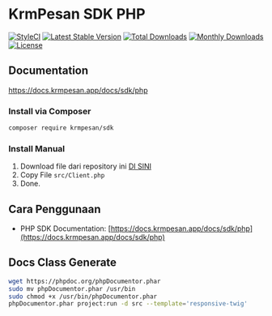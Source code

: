 # KrmPesan SDK PHP
[![StyleCI](https://github.styleci.io/repos/260632312/shield?branch=v3)](https://github.styleci.io/repos/260632312)
[![Latest Stable Version](https://poser.pugx.org/krmpesan/sdk/v/stable)](https://packagist.org/packages/krmpesan/sdk)
[![Total Downloads](https://poser.pugx.org/krmpesan/sdk/downloads)](https://packagist.org/packages/krmpesan/sdk)
[![Monthly Downloads](https://poser.pugx.org/krmpesan/sdk/d/monthly)](https://packagist.org/packages/krmpesan/sdk)
[![License](https://poser.pugx.org/krmpesan/sdk/license)](https://packagist.org/packages/krmpesan/sdk)

## Documentation

https://docs.krmpesan.app/docs/sdk/php

### Install via Composer
```bash
composer require krmpesan/sdk
```

### Install Manual
1. Download file dari repository ini [DI SINI](https://github.com/KrmPesan/SDK-PHP/releases)
2. Copy File `src/Client.php`
3. Done.


## Cara Penggunaan

- PHP SDK Documentation: [https://docs.krmpesan.app/docs/sdk/php](https://docs.krmpesan.app/docs/sdk/php)

## Docs Class Generate
```bash
wget https://phpdoc.org/phpDocumentor.phar
sudo mv phpDocumentor.phar /usr/bin
sudo chmod +x /usr/bin/phpDocumentor.phar
phpDocumentor.phar project:run -d src --template='responsive-twig'
```
